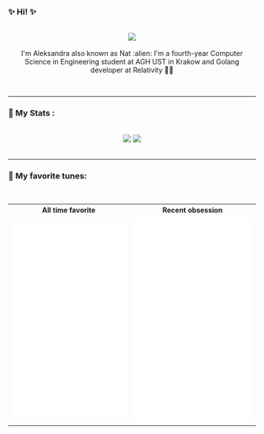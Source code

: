 ### ✨ Hi! ✨
</br>

<div id="header" align="center">
  <img src="https://static.wikia.nocookie.net/undertale/images/7/72/Napsta_sprite.png/revision/latest?cb=20160403150652&path-prefix=pl" width="100"/>
  <p>I'm Aleksandra also known as Nat :alien: I'm a fourth-year Computer Science in Engineering student at AGH UST in Krakow and Golang developer at Relativity 👩‍💻</p>
</div>
</br>

---

### :space_invader: My Stats :

</br>

<div align="center">
   <img class="img" src="https://github-readme-stats.vercel.app/api/top-langs/?username=natruszka&layout=compact&theme=vision-friendly-dark" />
 <img class="img" src="https://github-readme-stats-zeta-smoky.vercel.app/api?username=natruszka" />
</div>
</br>

---

### 🎵 My favorite tunes:
</br>
<table align="center">
  <tr>
    <th>All time favorite</th>
    <th>Recent obsession</th>
  </tr>
  <tr>
    <td><a href="https://open.spotify.com/track/7DlaNytRNcrIWvCzsCRZKi?si=853ae6dfaf8d42db"><img src="card.svg" alt="Click to see the source"></a> </td>
    <td><a href="https://open.spotify.com/track/3JTjLyrnevl9ASw3ayGO2P?si=23a4445042784808"><img src="card_recent.svg"  alt="Click to see the source"></a></td>
  </tr>
</table>

<!--
**natruszka/natruszka** is a ✨ _special_ ✨ repository because its `README.md` (this file) appears on your GitHub profile.

Here are some ideas to get you started:

- 🔭 I’m currently working on ...
- 🌱 I’m currently learning ...
- 👯 I’m looking to collaborate on ...
- 🤔 I’m looking for help with ...
- 💬 Ask me about ...
- 📫 How to reach me: ...
- 😄 Pronouns: ...
- ⚡ Fun fact: ...
-->
